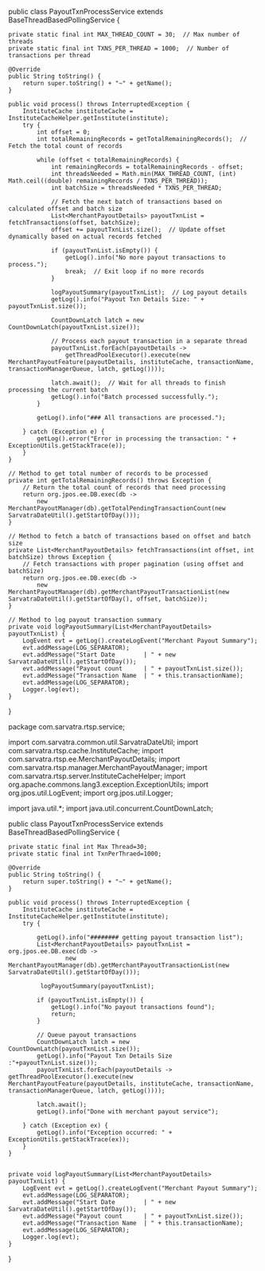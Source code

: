 public class PayoutTxnProcessService extends BaseThreadBasedPollingService {

    private static final int MAX_THREAD_COUNT = 30;  // Max number of threads
    private static final int TXNS_PER_THREAD = 1000;  // Number of transactions per thread

    @Override
    public String toString() {
        return super.toString() + "~" + getName();
    }

    public void process() throws InterruptedException {
        InstituteCache instituteCache = InstituteCacheHelper.getInstitute(institute);
        try {
            int offset = 0;
            int totalRemainingRecords = getTotalRemainingRecords();  // Fetch the total count of records

            while (offset < totalRemainingRecords) {
                int remainingRecords = totalRemainingRecords - offset;
                int threadsNeeded = Math.min(MAX_THREAD_COUNT, (int) Math.ceil((double) remainingRecords / TXNS_PER_THREAD));
                int batchSize = threadsNeeded * TXNS_PER_THREAD;

                // Fetch the next batch of transactions based on calculated offset and batch size
                List<MerchantPayoutDetails> payoutTxnList = fetchTransactions(offset, batchSize);
                offset += payoutTxnList.size();  // Update offset dynamically based on actual records fetched

                if (payoutTxnList.isEmpty()) {
                    getLog().info("No more payout transactions to process.");
                    break;  // Exit loop if no more records
                }

                logPayoutSummary(payoutTxnList);  // Log payout details
                getLog().info("Payout Txn Details Size: " + payoutTxnList.size());

                CountDownLatch latch = new CountDownLatch(payoutTxnList.size());

                // Process each payout transaction in a separate thread
                payoutTxnList.forEach(payoutDetails -> 
                    getThreadPoolExecutor().execute(new MerchantPayoutFeature(payoutDetails, instituteCache, transactionName, transactionManagerQueue, latch, getLog())));

                latch.await();  // Wait for all threads to finish processing the current batch
                getLog().info("Batch processed successfully.");
            }

            getLog().info("### All transactions are processed.");

        } catch (Exception e) {
            getLog().error("Error in processing the transaction: " + ExceptionUtils.getStackTrace(e));
        }
    }

    // Method to get total number of records to be processed
    private int getTotalRemainingRecords() throws Exception {
        // Return the total count of records that need processing
        return org.jpos.ee.DB.exec(db ->
            new MerchantPayoutManager(db).getTotalPendingTransactionCount(new SarvatraDateUtil().getStartOfDay()));
    }

    // Method to fetch a batch of transactions based on offset and batch size
    private List<MerchantPayoutDetails> fetchTransactions(int offset, int batchSize) throws Exception {
        // Fetch transactions with proper pagination (using offset and batchSize)
        return org.jpos.ee.DB.exec(db ->
            new MerchantPayoutManager(db).getMerchantPayoutTransactionList(new SarvatraDateUtil().getStartOfDay(), offset, batchSize));
    }

    // Method to log payout transaction summary
    private void logPayoutSummary(List<MerchantPayoutDetails> payoutTxnList) {
        LogEvent evt = getLog().createLogEvent("Merchant Payout Summary");
        evt.addMessage(LOG_SEPARATOR);
        evt.addMessage("Start Date        | " + new SarvatraDateUtil().getStartOfDay());
        evt.addMessage("Payout count      | " + payoutTxnList.size());
        evt.addMessage("Transaction Name  | " + this.transactionName);
        evt.addMessage(LOG_SEPARATOR);
        Logger.log(evt);
    }
}




package com.sarvatra.rtsp.service;

import com.sarvatra.common.util.SarvatraDateUtil;
import com.sarvatra.rtsp.cache.InstituteCache;
import com.sarvatra.rtsp.ee.MerchantPayoutDetails;
import com.sarvatra.rtsp.manager.MerchantPayoutManager;
import com.sarvatra.rtsp.server.InstituteCacheHelper;
import org.apache.commons.lang3.exception.ExceptionUtils;
import org.jpos.util.LogEvent;
import org.jpos.util.Logger;

import java.util.*;
import java.util.concurrent.CountDownLatch;

public class PayoutTxnProcessService extends BaseThreadBasedPollingService {

    private static final int Max Thread=30;
    private static final int TxnPerThraed=1000;

    @Override
    public String toString() {
        return super.toString() + "~" + getName();
    }

    public void process() throws InterruptedException {
        InstituteCache instituteCache = InstituteCacheHelper.getInstitute(institute);
        try {

            getLog().info("######## getting payout transaction list");
            List<MerchantPayoutDetails> payoutTxnList = org.jpos.ee.DB.exec(db ->
                    new MerchantPayoutManager(db).getMerchantPayoutTransactionList(new SarvatraDateUtil().getStartOfDay()));

             logPayoutSummary(payoutTxnList);

            if (payoutTxnList.isEmpty()) {
                getLog().info("No payout transactions found");
                return;
            }

            // Queue payout transactions
            CountDownLatch latch = new CountDownLatch(payoutTxnList.size());
            getLog().info("Payout Txn Details Size :"+payoutTxnList.size());
            payoutTxnList.forEach(payoutDetails -> getThreadPoolExecutor().execute(new MerchantPayoutFeature(payoutDetails, instituteCache, transactionName, transactionManagerQueue, latch, getLog())));

            latch.await();
            getLog().info("Done with merchant payout service");

        } catch (Exception ex) {
            getLog().info("Exception occurred: " + ExceptionUtils.getStackTrace(ex));
        }
    }


    private void logPayoutSummary(List<MerchantPayoutDetails> payoutTxnList) {
        LogEvent evt = getLog().createLogEvent("Merchant Payout Summary");
        evt.addMessage(LOG_SEPARATOR);
        evt.addMessage("Start Date        | " + new SarvatraDateUtil().getStartOfDay());
        evt.addMessage("Payout count      | " + payoutTxnList.size());
        evt.addMessage("Transaction Name  | " + this.transactionName);
        evt.addMessage(LOG_SEPARATOR);
        Logger.log(evt);
    }
}

